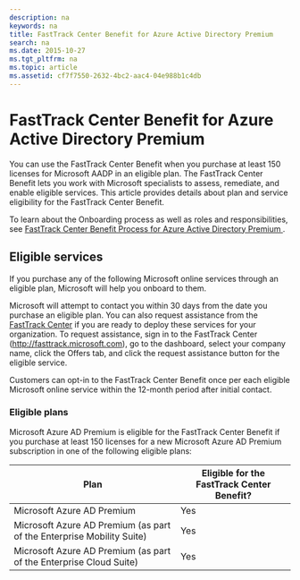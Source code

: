 ```yaml
---
description: na
keywords: na
title: FastTrack Center Benefit for Azure Active Directory Premium
search: na
ms.date: 2015-10-27
ms.tgt_pltfrm: na
ms.topic: article
ms.assetid: cf7f7550-2632-4bc2-aac4-04e988b1c4db
---
```

# FastTrack Center Benefit for Azure Active Directory Premium
You can use the FastTrack Center Benefit when you purchase at least 150 licenses for Microsoft AADP in an eligible plan. The FastTrack Center Benefit lets you work with Microsoft specialists to assess, remediate, and enable eligible services. This article provides details about plan and service eligibility for the FastTrack Center Benefit.

To learn about the Onboarding process as well as roles and responsibilities, see [FastTrack Center Benefit Process for Azure Active Directory Premium ](../Topic/FastTrack_Center_Benefit_Process_for_Azure_Active_Directory_Premium_.md).

## Eligible services
If you purchase any of the following Microsoft online services through an eligible plan, Microsoft will help you onboard to them.

Microsoft will attempt to contact you within 30 days from the date you purchase an eligible plan. You can also request assistance from the [FastTrack Center](http://fasttrack.microsoft.com/) if you are ready to deploy these services for your organization. To request assistance, sign in to the FastTrack Center (http://fasttrack.microsoft.com), go to the dashboard, select your company name, click the Offers tab, and click the request assistance button for the eligible service.

Customers can opt-in to the FastTrack Center Benefit once per each eligible Microsoft online service within the 12-month period after initial contact.

### Eligible plans
Microsoft Azure AD Premium is eligible for the FastTrack Center Benefit if you purchase at least 150 licenses for a new Microsoft Azure AD Premium subscription in one of the following eligible plans:

|Plan|Eligible for the FastTrack Center Benefit?|
|--------|----------------------------------------------|
|Microsoft Azure AD Premium|Yes|
|Microsoft Azure AD Premium (as part of the Enterprise Mobility Suite)|Yes|
|Microsoft Azure AD Premium (as part of the Enterprise Cloud Suite)|Yes|
